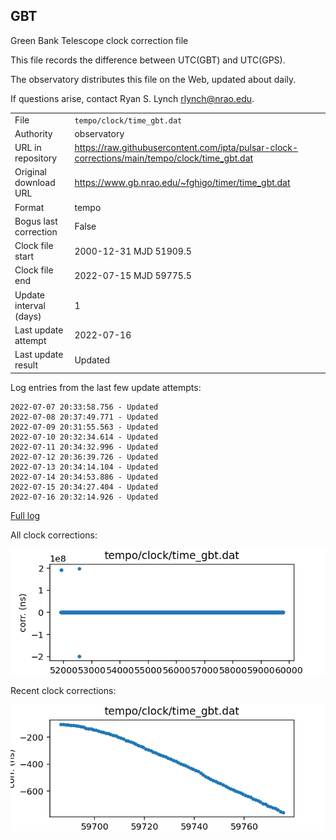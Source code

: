 
## GBT

Green Bank Telescope clock correction file

This file records the difference between UTC(GBT) and UTC(GPS).

The observatory distributes this file on the Web, updated about daily.

If questions arise, contact Ryan S. Lynch <rlynch@nrao.edu>.

|     |     |
|:--- |:--- |
| File | `tempo/clock/time_gbt.dat` |
| Authority | observatory |
| URL in repository | <https://raw.githubusercontent.com/ipta/pulsar-clock-corrections/main/tempo/clock/time_gbt.dat> |
| Original download URL | <https://www.gb.nrao.edu/~fghigo/timer/time_gbt.dat> |
| Format | tempo |
| Bogus last correction | False |
| Clock file start | 2000-12-31 MJD 51909.5 |
| Clock file end | 2022-07-15 MJD 59775.5 |
| Update interval (days) | 1 |
| Last update attempt | 2022-07-16 |
| Last update result | Updated |

Log entries from the last few update attempts:
```
2022-07-07 20:33:58.756 - Updated
2022-07-08 20:37:49.771 - Updated
2022-07-09 20:31:55.563 - Updated
2022-07-10 20:32:34.614 - Updated
2022-07-11 20:34:32.996 - Updated
2022-07-12 20:36:39.726 - Updated
2022-07-13 20:34:14.104 - Updated
2022-07-14 20:34:53.886 - Updated
2022-07-15 20:34:27.404 - Updated
2022-07-16 20:32:14.926 - Updated
```
[Full log](https://raw.githubusercontent.com/ipta/pulsar-clock-corrections/main/log/tempo/clock/time_gbt.dat.log)


All clock corrections:

![plot of all clock corrections](time_gbt.dat.png "All corrections")

Recent clock corrections:

![plot of recent clock corrections](time_gbt.dat.short.png "Recent corrections")

